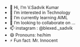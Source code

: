 - 👋 Hi, I’m V.Sadvik Kumar
- 👀 I’m interested in Technology 
- 🌱 I’m currently learning AIML
- 💞️ I’m looking to collaborate on ...
- 📫 instagram : @blexed._sadvik
- 😄 Pronouns: he/him
- ⚡ Fun fact: Mr. Innocent 

<!---
sadvik-asus/sadvik-asus is a ✨ special ✨ repository because its `README.md` (this file) appears on your GitHub profile.
You can click the Preview link to take a look at your changes.
--->
